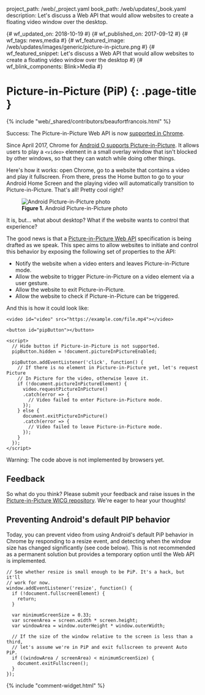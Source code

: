 project_path: /web/_project.yaml
book_path: /web/updates/_book.yaml
description: Let's discuss a Web API that would allow websites to create a floating video window over the desktop.

{# wf_updated_on: 2018-10-19 #}
{# wf_published_on: 2017-09-12 #}
{# wf_tags: news,media #}
{# wf_featured_image: /web/updates/images/generic/picture-in-picture.png #}
{# wf_featured_snippet: Let's discuss a Web API that would allow websites to create a floating video window over the desktop #}
{# wf_blink_components: Blink>Media #}

# Picture-in-Picture (PiP) {: .page-title }

{% include "web/_shared/contributors/beaufortfrancois.html" %}

Success: The Picture-in-Picture Web API is now [supported in Chrome].

Since April 2017, Chrome for [Android O supports Picture-in-Picture]. It allows
users to play a `<video>` element in a small overlay window that isn't blocked
by other windows, so that they can watch while doing other things.

Here's how it works: open Chrome, go to a website that contains a video and
play it fullscreen. From there, press the Home button to go to your Android
Home Screen and the playing video will automatically transition to
Picture-in-Picture. That's all! Pretty cool right?

<figure>
  <img src="/web/updates/images/2017/09/picture-in-picture-hero.jpg"
       alt="Android Picture-in-Picture photo">
  <figcaption>
    <b>Figure 1.</b>
    Android Picture-in-Picture photo
  </figcaption>
</figure>

It is, but... what about desktop? What if the website wants to control that
experience?

The good news is that a [Picture-in-Picture Web API] specification is being
drafted as we speak. This spec aims to allow websites to initiate and control
this behavior by exposing the following set of properties to the API:

- Notify the website when a video enters and leaves Picture-in-Picture mode.
- Allow the website to trigger Picture-in-Picture on a video element via a user gesture.
- Allow the website to exit Picture-in-Picture.
- Allow the website to check if Picture-in-Picture can be triggered.

And this is how it could look like:

    <video id="video" src="https://example.com/file.mp4"></video>
    
    <button id="pipButton"></button>
    
    <script>
      // Hide button if Picture-in-Picture is not supported.
      pipButton.hidden = !document.pictureInPictureEnabled;
    
      pipButton.addEventListener('click', function() {
        // If there is no element in Picture-in-Picture yet, let's request Picture
        // In Picture for the video, otherwise leave it.
        if (!document.pictureInPictureElement) {
          video.requestPictureInPicture()
          .catch(error => {
            // Video failed to enter Picture-in-Picture mode.
          });
        } else {
          document.exitPictureInPicture()
          .catch(error => {
            // Video failed to leave Picture-in-Picture mode.
          });
        }
      });
    </script>

Warning: The code above is not implemented by browsers yet.

## Feedback

So what do you think? Please submit your feedback and raise issues in the
[Picture-in-Picture WICG repository]. We're eager to hear your thoughts!

## Preventing Android's default PIP behavior

Today, you can prevent video from using Android's default PiP behavior in
Chrome by responding to a resize event, and detecting when the window size has
changed significantly (see code below). This is not recommended as a permanent
solution but provides a temporary option until the Web API is implemented.

    // See whether resize is small enough to be PiP. It's a hack, but it'll
    // work for now.
    window.addEventListener('resize', function() {
      if (!document.fullscreenElement) {
        return;
      }

      var minimumScreenSize = 0.33;
      var screenArea = screen.width * screen.height;
      var windowArea = window.outerHeight * window.outerWidth;

      // If the size of the window relative to the screen is less than a third,
      // let's assume we're in PiP and exit fullscreen to prevent Auto PiP.
      if ((windowArea / screenArea) < minimumScreenSize) {
        document.exitFullscreen();
      }
    });

{% include "comment-widget.html" %}

[supported in Chrome]: /web/updates/2018/10/watch-video-using-picture-in-picture
[Android O supports Picture-in-Picture]: https://developer.android.com/about/versions/oreo/android-8.0.html#opip
[Picture-in-Picture Web API]: https://wicg.github.io/picture-in-picture/
[Picture-in-Picture WICG repository]: https://github.com/WICG/picture-in-picture
